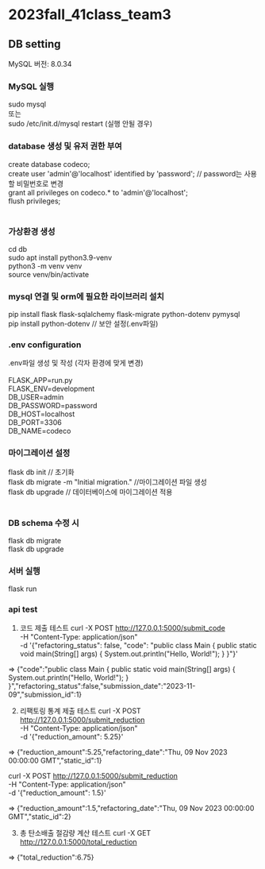  # 2023fall_41class_team3

 ## DB setting
 MySQL 버전: 8.0.34

 ### MySQL 실행
 sudo mysql<br/>
 또는<br/>
 sudo /etc/init.d/mysql restart (실행 안될 경우)<br/>

### database 생성 및 유저 권한 부여
create database codeco; <br/>
create user 'admin'@'localhost' identified by 'password'; // password는 사용할 비밀번호로 변경<br/>
grant all privileges on codeco.* to 'admin'@'localhost';<br/>
flush privileges;<br/>
<br/>

### 가상환경 생성

cd db <br/>
sudo apt install python3.9-venv<br/>
python3 -m venv venv<br/>
source venv/bin/activate<br/>

### mysql 연결 및 orm에 필요한 라이브러리 설치
pip install flask flask-sqlalchemy flask-migrate python-dotenv pymysql<br/>
pip install python-dotenv // 보안 설정(.env파일)<br/>

### .env configuration
.env파일 생성 및 작성 (각자 환경에 맞게 변경)<br/>
<br/>
FLASK_APP=run.py<br/>
FLASK_ENV=development<br/>
DB_USER=admin<br/>
DB_PASSWORD=password<br/>
DB_HOST=localhost<br/>
DB_PORT=3306<br/>
DB_NAME=codeco<br/>

### 마이그레이션 설정
flask db init // 초기화<br/>
flask db migrate -m "Initial migration." //마이그레이션 파일 생성<br/>
flask db upgrade // 데이터베이스에 마이그레이션 적용<br/>
<br/>

### DB schema 수정 시
flask db migrate <br/>
flask db upgrade <br/>

### 서버 실행
flask run

### api test
1. 코드 제출 테스트
curl -X POST http://127.0.0.1:5000/submit_code \
     -H "Content-Type: application/json" \
     -d '{"refactoring_status": false, "code": "public class Main { public static void main(String[] args) { System.out.println(\"Hello, World!\"); } }"}'

=> {"code":"public class Main { public static void main(String[] args) { System.out.println(\"Hello, World!\"); } }","refactoring_status":false,"submission_date":"2023-11-09","submission_id":1}

2. 리팩토링 통계 제출 테스트
curl -X POST http://127.0.0.1:5000/submit_reduction \
     -H "Content-Type: application/json" \
     -d '{"reduction_amount": 5.25}'

=> {"reduction_amount":5.25,"refactoring_date":"Thu, 09 Nov 2023 00:00:00 GMT","static_id":1}

curl -X POST http://127.0.0.1:5000/submit_reduction \
     -H "Content-Type: application/json" \
     -d '{"reduction_amount": 1.5}'

=> {"reduction_amount":1.5,"refactoring_date":"Thu, 09 Nov 2023 00:00:00 GMT","static_id":2}

3. 총 탄소배출 절감량 계산 테스트
curl -X GET http://127.0.0.1:5000/total_reduction

=> {"total_reduction":6.75}